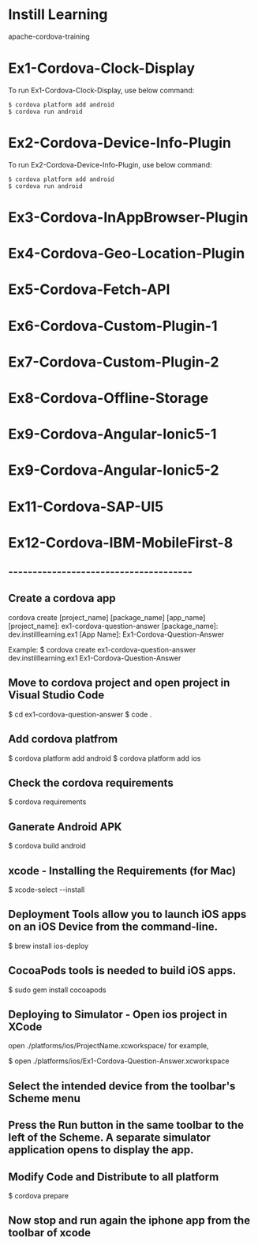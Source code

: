 # Instill Learning
apache-cordova-training

# Ex1-Cordova-Clock-Display
To run Ex1-Cordova-Clock-Display, use below command:
```
$ cordova platform add android
$ cordova run android
```


# Ex2-Cordova-Device-Info-Plugin
To run Ex2-Cordova-Device-Info-Plugin, use below command:
```
$ cordova platform add android
$ cordova run android
```

# Ex3-Cordova-InAppBrowser-Plugin

# Ex4-Cordova-Geo-Location-Plugin

# Ex5-Cordova-Fetch-API

# Ex6-Cordova-Custom-Plugin-1

# Ex7-Cordova-Custom-Plugin-2

# Ex8-Cordova-Offline-Storage

# Ex9-Cordova-Angular-Ionic5-1

# Ex9-Cordova-Angular-Ionic5-2

# Ex11-Cordova-SAP-UI5

# Ex12-Cordova-IBM-MobileFirst-8









## --------------------------------------
## Create a cordova app
cordova create [project_name] [package_name] [app_name]
[project_name]:     ex1-cordova-question-answer
[package_name]:     dev.instilllearning.ex1
[App Name]:         Ex1-Cordova-Question-Answer

Example:
$ cordova create ex1-cordova-question-answer dev.instilllearning.ex1 Ex1-Cordova-Question-Answer

## Move to cordova project and open project in Visual Studio Code
$ cd ex1-cordova-question-answer
$ code .

## Add cordova platfrom
$ cordova platform add android
$ cordova platform add ios

## Check the cordova requirements
$ cordova requirements

## Ganerate Android APK
$ cordova build android

## xcode - Installing the Requirements (for Mac)
$ xcode-select --install

## Deployment Tools allow you to launch iOS apps on an iOS Device from the command-line.
$ brew install ios-deploy

## CocoaPods tools is needed to build iOS apps.
$ sudo gem install cocoapods

## Deploying to Simulator - Open ios project in XCode
open ./platforms/ios/ProjectName.xcworkspace/
for example,

$ open ./platforms/ios/Ex1-Cordova-Question-Answer.xcworkspace

## Select the intended device from the toolbar's Scheme menu

## Press the Run button in the same toolbar to the left of the Scheme. A separate simulator application opens to display the app.

## Modify Code and Distribute to all platform
$ cordova prepare

## Now stop and run again the iphone app from the toolbar of xcode

